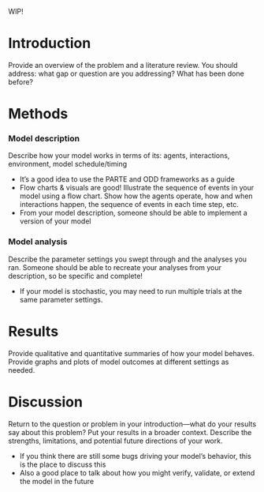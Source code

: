 WIP!
# Introduction
Provide an overview of the problem and a literature review. You should address: what gap or question are you addressing? What has been done before?
# Methods
### Model description
Describe how your model works in terms of its: agents, interactions, environment, model schedule/timing
* It’s a good idea to use the PARTE and ODD frameworks as a guide 
* Flow charts & visuals are good! Illustrate the sequence of events in your model using a flow chart. Show how the agents operate, how and when interactions happen, the sequence of events in each time step, etc.
* From your model description, someone should be able to implement a version of your model

### Model analysis
Describe the parameter settings you swept through and the analyses you ran. Someone should be able to recreate your analyses from your description, so be specific and complete!
* If your model is stochastic, you may need to run multiple trials at the same parameter settings.

# Results
Provide qualitative and quantitative summaries of how your model behaves. Provide graphs and plots of model outcomes at different settings as needed.

# Discussion
Return to the question or problem in your introduction—what do your results say about this problem? Put your results in a broader context. Describe the strengths, limitations, and potential future directions of your work. 
* If you think there are still some bugs driving your model’s behavior, this is the place to discuss this
* Also a good place to talk about how you might verify, validate, or extend the model in the future
